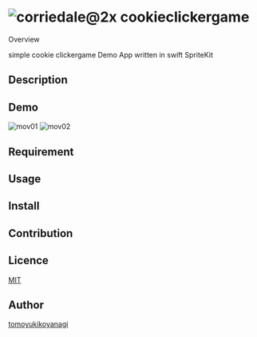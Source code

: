 ![corriedale@2x](https://user-images.githubusercontent.com/62272146/115169849-27818580-a0fa-11eb-8d74-9fda008e7ee8.png)
cookieclickergame
====

Overview

simple cookie clickergame Demo App
written in swift SpriteKit

## Description


## Demo
![mov01](https://user-images.githubusercontent.com/62272146/115169477-1421ea80-a0f9-11eb-8701-b3237d74a046.gif)
![mov02](https://user-images.githubusercontent.com/62272146/115169483-171cdb00-a0f9-11eb-92ae-e4920773aa4c.gif)


## Requirement

## Usage

## Install

## Contribution

## Licence

[MIT](https://github.com/tcnksm/tool/blob/master/LICENCE)

## Author

[tomoyukikoyanagi](https://github.com/tomoyukikoyanagi)
